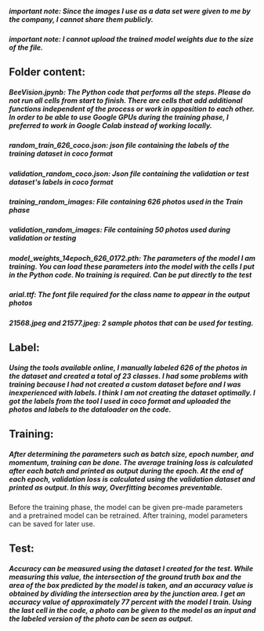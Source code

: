 ##### important note: Since the images I use as a data set were given to me by the company, I cannot share them publicly.
##### important note: I cannot upload the trained model weights due to the size of the file. 

## Folder content:
##### BeeVision.jpynb: The Python code that performs all the steps. Please do not run all cells from start to finish. There are cells that add additional functions independent of the process or work in opposition to each other. In order to be able to use Google GPUs during the training phase, I preferred to work in Google Colab instead of working locally.
##### random_train_626_coco.json: json file containing the labels of the training dataset in coco format
##### validation_random_coco.json: Json file containing the validation or test dataset's labels in coco format
##### training_random_images: File containing 626 photos used in the Train phase
##### validation_random_images: File containing 50 photos used during validation or testing
##### model_weights_14epoch_626_0172.pth: The parameters of the model I am training. You can load these parameters into the model with the cells I put in the Python code. No training is required. Can be put directly to the test
##### arial.ttf: The font file required for the class name to appear in the output photos
##### 21568.jpeg and 21577.jpeg: 2 sample photos that can be used for testing.

## Label:
##### Using the tools available online, I manually labeled 626 of the photos in the dataset and created a total of 23 classes. I had some problems with training because I had not created a custom dataset before and I was inexperienced with labels. I think I am not creating the dataset optimally. I got the labels from the tool I used in coco format and uploaded the photos and labels to the dataloader on the code.
## Training:
##### After determining the parameters such as batch size, epoch number, and momentum, training can be done. The average training loss is calculated after each batch and printed as output during the epoch. At the end of each epoch, validation loss is calculated using the validation dataset and printed as output. In this way, Overfitting becomes preventable.
Before the training phase, the model can be given pre-made parameters and a pretrained model can be retrained. After training, model parameters can be saved for later use.

## Test:
##### Accuracy can be measured using the dataset I created for the test. While measuring this value, the intersection of the ground truth box and the area of the box predicted by the model is taken, and an accuracy value is obtained by dividing the intersection area by the junction area. I get an accuracy value of approximately 77 percent with the model I train. Using the last cell in the code, a photo can be given to the model as an input and the labeled version of the photo can be seen as output.
